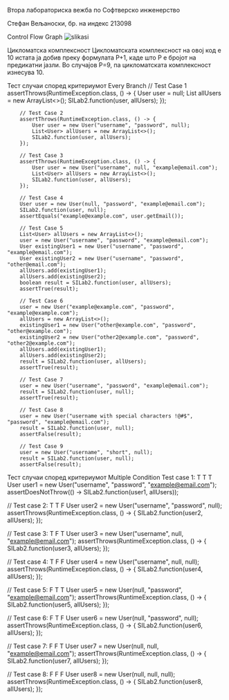 Втора лабораториска вежба по Софтверско инженерство

Стефан Вељаноски, бр. на индекс 213098

Control Flow Graph
![slikasi](https://github.com/svelj/SI_lab2_213098/assets/126978134/8f99d8e4-f85b-4947-bae5-3fc5a3e83de1)


Цикломатска комплексност
Цикломатската комплексност на овој код е 10 истата ја добив преку формулата P+1, каде што P е бројот на предикатни јазли. Во случајoв P=9, па цикломатската комплексност изнесува 10.

Тест случаи според критериумот Every Branch
     // Test Case 1
        assertThrows(RuntimeException.class, () -> {
            User user = null;
            List<User> allUsers = new ArrayList<>();
            SILab2.function(user, allUsers);
        });

        // Test Case 2
        assertThrows(RuntimeException.class, () -> {
            User user = new User("username", "password", null);
            List<User> allUsers = new ArrayList<>();
            SILab2.function(user, allUsers);
        });

        // Test Case 3
        assertThrows(RuntimeException.class, () -> {
            User user = new User("username", null, "example@email.com");
            List<User> allUsers = new ArrayList<>();
            SILab2.function(user, allUsers);
        });

        // Test Case 4
        User user = new User(null, "password", "example@email.com");
        SILab2.function(user, null);
        assertEquals("example@example.com", user.getEmail());

        // Test Case 5
        List<User> allUsers = new ArrayList<>();
        user = new User("username", "password", "example@email.com");
        User existingUser1 = new User("username", "password", "example@email.com");
        User existingUser2 = new User("username", "password", "other@email.com");
        allUsers.add(existingUser1);
        allUsers.add(existingUser2);
        boolean result = SILab2.function(user, allUsers);
        assertTrue(result);

        // Test Case 6
        user = new User("example@example.com", "password", "example@example.com");
        allUsers = new ArrayList<>();
        existingUser1 = new User("other@example.com", "password", "other@example.com");
        existingUser2 = new User("other2@example.com", "password", "other2@example.com");
        allUsers.add(existingUser1);
        allUsers.add(existingUser2);
        result = SILab2.function(user, allUsers);
        assertTrue(result);

        // Test Case 7
        user = new User("username", "password", "example@email.com");
        result = SILab2.function(user, null);
        assertTrue(result);

        // Test Case 8
        user = new User("username with special characters !@#$", "password", "example@email.com");
        result = SILab2.function(user, null);
        assertFalse(result);

        // Test Case 9
        user = new User("username", "short", null);
        result = SILab2.function(user, null);
        assertFalse(result);
Тест случаи според критериумот Multiple Condition
    Test case 1: T T T
        User user1 = new User("username", "password", "example@email.com");
        assertDoesNotThrow(() -> SILab2.function(user1, allUsers));

//        Test case 2: T T F
        User user2 = new User("username", "password", null);
        assertThrows(RuntimeException.class, () -> {
            SILab2.function(user2, allUsers);
        });

//        Test case 3: T F T
        User user3 = new User("username", null, "example@email.com");
        assertThrows(RuntimeException.class, () -> {
            SILab2.function(user3, allUsers);
        });

//        Test case 4: T F F
        User user4 = new User("username", null, null);
        assertThrows(RuntimeException.class, () -> {
            SILab2.function(user4, allUsers);
        });

//        Test case 5: F T T
        User user5 = new User(null, "password", "example@email.com");
        assertThrows(RuntimeException.class, () -> {
            SILab2.function(user5, allUsers);
        });

//        Test case 6: F T F
        User user6 = new User(null, "password", null);
        assertThrows(RuntimeException.class, () -> {
            SILab2.function(user6, allUsers);
        });

//        Test case 7: F F T
        User user7 = new User(null, null, "example@email.com");
        assertThrows(RuntimeException.class, () -> {
            SILab2.function(user7, allUsers);
        });

//        Test case 8: F F F
        User user8 = new User(null, null, null);
        assertThrows(RuntimeException.class, () -> {
            SILab2.function(user8, allUsers);
        });

